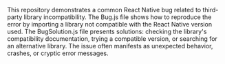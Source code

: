This repository demonstrates a common React Native bug related to third-party library incompatibility. The Bug.js file shows how to reproduce the error by importing a library not compatible with the React Native version used. The BugSolution.js file presents solutions: checking the library's compatibility documentation, trying a compatible version, or searching for an alternative library.  The issue often manifests as unexpected behavior, crashes, or cryptic error messages.